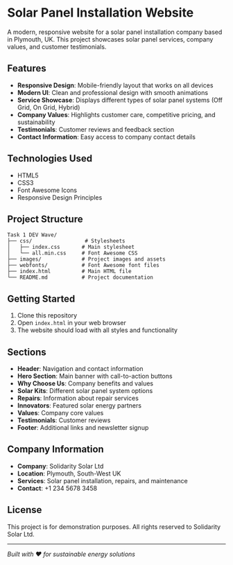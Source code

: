 # Solar Panel Installation Website

A modern, responsive website for a solar panel installation company based in Plymouth, UK. This project showcases solar panel services, company values, and customer testimonials.

## Features

- **Responsive Design**: Mobile-friendly layout that works on all devices
- **Modern UI**: Clean and professional design with smooth animations
- **Service Showcase**: Displays different types of solar panel systems (Off Grid, On Grid, Hybrid)
- **Company Values**: Highlights customer care, competitive pricing, and sustainability
- **Testimonials**: Customer reviews and feedback section
- **Contact Information**: Easy access to company contact details

## Technologies Used

- HTML5
- CSS3
- Font Awesome Icons
- Responsive Design Principles

## Project Structure

```
Task 1 DEV Wave/
├── css/                 # Stylesheets
│   ├── index.css       # Main stylesheet
│   └── all.min.css     # Font Awesome CSS
├── images/             # Project images and assets
├── webfonts/           # Font Awesome font files
├── index.html          # Main HTML file
└── README.md           # Project documentation
```

## Getting Started

1. Clone this repository
2. Open `index.html` in your web browser
3. The website should load with all styles and functionality

## Sections

- **Header**: Navigation and contact information
- **Hero Section**: Main banner with call-to-action buttons
- **Why Choose Us**: Company benefits and values
- **Solar Kits**: Different solar panel system options
- **Repairs**: Information about repair services
- **Innovators**: Featured solar energy partners
- **Values**: Company core values
- **Testimonials**: Customer reviews
- **Footer**: Additional links and newsletter signup

## Company Information

- **Company**: Solidarity Solar Ltd
- **Location**: Plymouth, South-West UK
- **Services**: Solar panel installation, repairs, and maintenance
- **Contact**: +1 234 5678 3458

## License

This project is for demonstration purposes. All rights reserved to Solidarity Solar Ltd.

---

*Built with ❤️ for sustainable energy solutions* 
